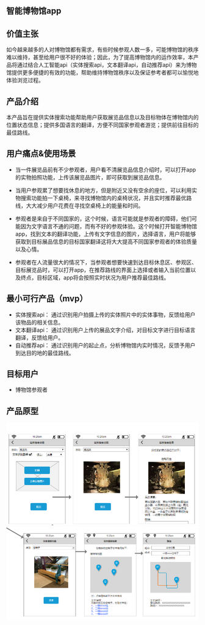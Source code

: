 ## 智能博物馆app
## 价值主张
如今越来越多的人对博物馆都有需求，有些时候参观人数一多，可能博物馆的秩序难以维持，甚至给用户很不好的体验；因此，为了提高博物馆内的运作效率，本产品将通过结合人工智能api（实体搜索api，文本翻译api，自动推荐api）来为博物馆提供更多便捷的有效的功能，帮助维持博物馆秩序以及保证参考者都可以愉悦地体验浏览过程。

## 产品介绍
本产品旨在提供实体搜索功能帮助用户获取展览品信息以及目标物体在博物馆内的位置状态信息；提供多国语言的翻译，方便不同国家参观者游览；提供前往目标的最佳路线。
## 用户痛点&使用场景
* 当一件展览品前有不少参观者，用户看不清展览品信息介绍时，可以打开app的实物拍照功能，上传该展览品图片，即可获取到展览品信息。

* 当用户参观累了想要找休息的地方，但是附近又没有空余的座位，可以利用实物搜索功能拍一下桌椅，来寻找博物馆内的桌椅状况，并且实时推荐最优路线，大大减少用户花费在寻找空桌椅上的能量和时间。

* 参观者是来自于不同国家的，这个时候，语言可能就是参观者的障碍，他们可能因为文字语言不通的问题，而有不好的参观体验。这个时候打开智能博物馆app，找到文本的翻译功能，上传有文字信息的图片，选择语言，用户将能够获取到目标展品信息的目标国家翻译这将大大提高不同国家参观者的体验质量以及心情。

* 参观者在人流量很大的情况下，当参观者想要快速到达目标休息区、参观区、目标展览品时，可以打开app，在推荐路线的界面上选择或者输入当前位置以及终点，目标区域，app将会按照实时状况为用户推荐最佳路线。

## 最小可行产品（mvp）
* 实体搜索api： 通过识别用户拍摄上传的实体照片中的实体事物，反馈给用户该物品的相关信息。
* 文本翻译api： 通过识别用户上传的展品文字介绍，对目标文字进行目标语言翻译，反馈给用户。
* 自动推荐api： 通过识别用户的起止点，分析博物馆内实时情况，反馈予用户到达目的地的最佳路线。

## 目标用户
* 博物馆参观者

## 产品原型
![avatar](博物馆原型1.png)
![avatar](博物馆原型2.png)

